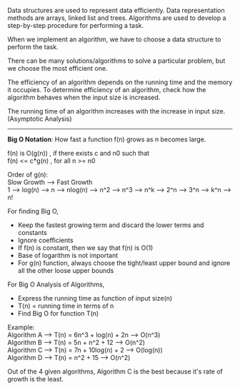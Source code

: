 Data structures are used to represent data efficiently. Data representation methods are arrays, linked list and
trees. Algorithms are used to develop a step-by-step procedure for performing a task.
    
When we implement an algorithm, we have to choose a data structure to perform the task.

There can be many solutions/algorithms to solve a particular problem, but we choose the most efficient one.

The efficiency of an algorithm depends on the running time and the memory it occupies. To determine efficiency of
an algorithm, check how the algorithm behaves when the input size is increased.
    
The running time of an algorithm increases with the increase in input size. (Asymptotic Analysis)
<hr>

 <b>Big O Notation</b>: How fast a function f(n) grows as n becomes large.

f(n) is O(g(n)) , if there exists c and n0 such that<br>
f(n) <= c*g(n) , for all n >= n0

Order of g(n):<br>Slow Growth --> Fast Growth<br> 
               1 --> log(n) --> n --> nlog(n) --> n^2 --> n^3 --> n^k --> 2^n --> 3^n --> k^n --> n!

For finding Big O, 
- Keep the fastest growing term and discard the lower terms and constants
- Ignore coefficients
- If f(n) is constant, then we say that f(n) is O(1)
- Base of logarithm is not important
- For g(n) function, always choose the tight/least upper bound and ignore all the other loose upper bounds

For Big O Analysis of Algorithms, 
- Express the running time as function of input size(n)
- T(n) = running time in terms of n
- Find Big O for function T(n)

Example:<br>
Algorithm A --> T(n) = 6n^3 + log(n) + 2n        --> O(n^3)<br>
Algorithm B --> T(n) = 5n + n^2 + 12             --> O(n^2)<br>
Algorithm C --> T(n) = 7n + 10log(n) + 2         --> O(log(n))<br>
Algorithm D --> T(n) = n^2 + 15                  --> O(n^2)

Out of the 4 given algorithms, Algorithm C is the best because it's rate of growth is the least.
